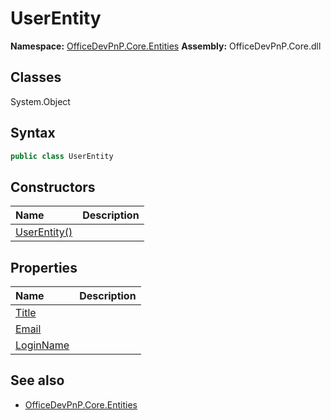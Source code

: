 # UserEntity

**Namespace:** [OfficeDevPnP.Core.Entities](OfficeDevPnP.Core.Entities.md)
**Assembly:** OfficeDevPnP.Core.dll
## Classes
System.Object
## Syntax
```C#
public class UserEntity
```
## Constructors
|**Name**|**Description**|
|:-----|:-----|
| [UserEntity()](UserEntityconstructor1details.md) | 
## Properties
|**Name**|**Description**|
|:-----|:-----|
| [Title](UserEntity.Title.md) | 
| [Email](UserEntity.Email.md) | 
| [LoginName](UserEntity.LoginName.md) | 
## See also
- [OfficeDevPnP.Core.Entities](OfficeDevPnP.Core.Entities.md)

